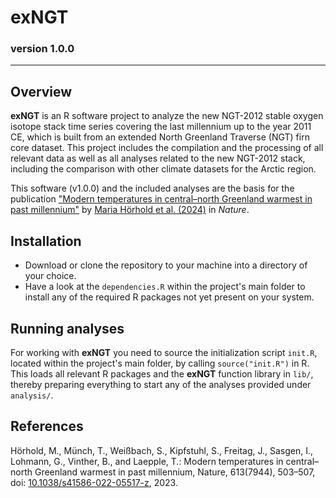 # exNGT

### version 1.0.0

---

## Overview

**exNGT** is an R software project to analyze the new NGT-2012 stable oxygen
isotope stack time series covering the last millennium up to the year 2011 CE,
which is built from an extended North Greenland Traverse (NGT) firn core
dataset. This project includes the compilation and the processing of all relevant data
as well as all analyses related to the new NGT-2012 stack, including the
comparison with other climate datasets for the Arctic region.

This software (v1.0.0) and the included analyses are the basis for the
publication ["Modern temperatures in central–north Greenland warmest in past
millennium"](https://doi.org/10.1038/s41586-022-05517-z) by [Maria Hörhold et
al. (2024)](#references) in _Nature_.

## Installation

- Download or clone the repository to your machine into a directory of your choice.
- Have a look at the `dependencies.R` within the project's main folder to
   install any of the required R packages not yet present on your system.

## Running analyses

For working with **exNGT** you need to source the initialization script
`init.R`, located within the project's main folder, by calling
`source("init.R")` in R. This loads all relevant R packages and the **exNGT**
function library in `lib/`, thereby preparing everything to start any of the
analyses provided under `analysis/`.

## References

Hörhold, M., Münch, T., Weißbach, S., Kipfstuhl, S., Freitag, J., Sasgen, I.,
Lohmann, G., Vinther, B., and Laepple, T.: Modern temperatures in central–north
Greenland warmest in past millennium, Nature, 613(7944), 503–507, doi:
[10.1038/s41586-022-05517-z](https://doi.org/10.1038/s41586-022-05517-z), 2023.
